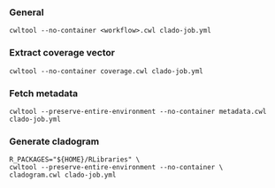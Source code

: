 ### General
```
cwltool --no-container <workflow>.cwl clado-job.yml
```

### Extract coverage vector
```
cwltool --no-container coverage.cwl clado-job.yml
```

### Fetch metadata
```
cwltool --preserve-entire-environment --no-container metadata.cwl clado-job.yml
```

### Generate cladogram
```
R_PACKAGES="${HOME}/RLibraries" \
cwltool --preserve-entire-environment --no-container \
cladogram.cwl clado-job.yml
```